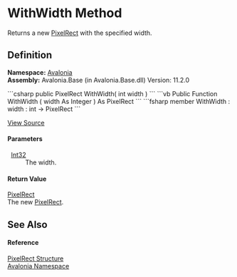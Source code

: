 # WithWidth Method


Returns a new <a href="T_Avalonia_PixelRect">PixelRect</a> with the specified width.



## Definition
**Namespace:** <a href="N_Avalonia">Avalonia</a>  
**Assembly:** Avalonia.Base (in Avalonia.Base.dll) Version: 11.2.0

<Tabs groupId="api-code-preview">
<TabItem value="csharp" label="C#">
```csharp
public PixelRect WithWidth(
	int width
)
```
</TabItem>
<TabItem value="vb" label="VB">
```vb
Public Function WithWidth ( 
	width As Integer
) As PixelRect
```
</TabItem>
<TabItem value="fsharp" label="F#">
```fsharp
member WithWidth : 
        width : int -> PixelRect 
```
</TabItem>
</Tabs>



<a href="https://github.com/AvaloniaUI/Avalonia/tree/master/src/Avalonia.Base/PixelRect.cs#L328" title="View the source code">View Source</a>



#### Parameters
<dl><dt>  <a href="https://learn.microsoft.com/dotnet/api/system.int32" target="_blank" rel="noopener noreferrer">Int32</a></dt><dd>The width.</dd></dl>

#### Return Value
<a href="T_Avalonia_PixelRect">PixelRect</a>  
The new <a href="T_Avalonia_PixelRect">PixelRect</a>.

## See Also


#### Reference
<a href="T_Avalonia_PixelRect">PixelRect Structure</a>  
<a href="N_Avalonia">Avalonia Namespace</a>  
